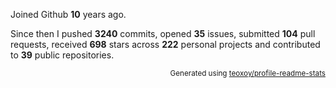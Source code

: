 Joined Github **10** years ago.

Since then I pushed **3240** commits, opened **35** issues, submitted **104** pull requests, received **698** stars across **222** personal projects and contributed to **39** public repositories.

<p align="right"><sub>Generated using <a href="https://github.com/marketplace/actions/profile-readme-stats">teoxoy/profile-readme-stats</a></sub></p>
